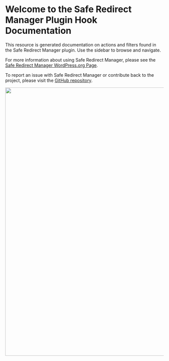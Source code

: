 # Welcome to the Safe Redirect Manager Plugin Hook Documentation

This resource is generated documentation on actions and filters found in the Safe Redirect Manager plugin. Use the sidebar to browse and navigate.

For more information about using Safe Redirect Manager, please see the [Safe Redirect Manager WordPress.org Page](https://wordpress.org/plugins/safe-redirect-manager/).

To report an issue with Safe Redirect Manager or contribute back to the project, please visit the [GitHub repository](https://github.com/10up/safe-redirect-manager/).

<a href="http://10up.com/contact/" class="banner"><img src="https://10updotcom-wpengine.s3.amazonaws.com/uploads/2016/10/10up-Github-Banner.png" width="850"></a>
